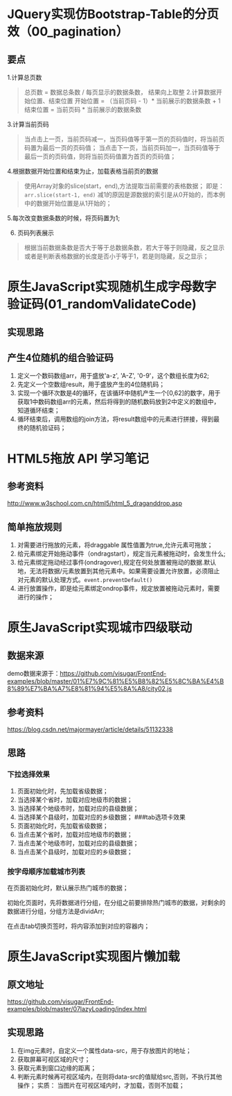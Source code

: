 # JQuery实现仿Bootstrap-Table的分页效（00_pagination）
## 要点
1.计算总页数
> 总页数 = 数据总条数 / 每页显示的数据条数， 结果向上取整
2.计算数据开始位置、结束位置
> 开始位置 = （当前页码 - 1）* 当前展示的数据条数 + 1
结束位置 = 当前页码 * 当前展示的数据条数

3.计算当前页码
> 当点击上一页，当前页码减一，当页码值等于第一页的页码值时，将当前页码置为最后一页的页码值；
当点击下一页，当前页码加一，当页码值等于最后一页的页码值，则将当前页码值置为首页的页码值；

4.根据数据开始位置和结束为止，加载表格当前页的数据
> 使用Array对象的slice(start，end),方法提取当前需要的表格数据；
即是： 
`arr.slice(start-1, end)`
减1的原因是源数据的索引是从0开始的，而本例中的数据开始位置是从1开始的；

5.每次改变数据条数的时候，将页码置为1;

6. 页码列表展示
> 根据当前数据条数是否大于等于总数据条数，若大于等于则隐藏，反之显示或者是判断表格数据的长度是否小于等于1，若是则隐藏，反之显示；
# 原生JavaScript实现随机生成字母数字验证码(01_randomValidateCode)
## 实现思路
## 产生4位随机的组合验证码
1. 定义一个数码数组arr，用于盛放'a-z', 'A-Z', '0-9'，这个数组长度为62;
2. 先定义一个空数组result，用于盛放产生的4位随机码；
4. 实现一个循环次数是4的循环，在该循环中随机产生一个[0,62]的数字，用于获取1中数码数组arr的元素，然后将得到的随机数码放到2中定义的数组中，知道循环结束；
5. 循环结束后，调用数组的join方法，将result数组中的元素进行拼接，得到最终的随机验证码；

# HTML5拖放 API 学习笔记
## 参考资料
http://www.w3school.com.cn/html5/html_5_draganddrop.asp
##  简单拖放规则
1. 对需要进行拖放的元素，将draggable 属性值置为true,允许元素可拖放；
2. 给元素绑定开始拖动事件（ondragstart），规定当元素被拖动时，会发生什么;
3. 给元素绑定拖动经过事件(ondragover),规定在何处放置被拖动的数据.默认地，无法将数据/元素放置到其他元素中。如果需要设置允许放置，必须阻止对元素的默认处理方式。`event.preventDefault()`
4. 进行放置操作，即是给元素绑定ondrop事件，规定放置被拖动元素时，需要进行的操作；

#  原生JavaScript实现城市四级联动
## 数据来源
demo数据来源于：https://github.com/visugar/FrontEnd-examples/blob/master/01%E7%9C%81%E5%B8%82%E5%8C%BA%E4%B8%89%E7%BA%A7%E8%81%94%E5%8A%A8/city02.js
## 参考资料
https://blog.csdn.net/majormayer/article/details/51132338
## 思路
### 下拉选择效果
1. 页面初始化时，先加载省级数据；
2. 当选择某个省时，加载对应地级市的数据；
3. 当选择某个地级市时，加载对应的县级数据；
4. 当选择某个县级时，加载对应的乡级数据；
###tab选项卡效果 
1. 页面初始化时，先加载省级数据；
2. 当点击某个省时，加载对应地级市的数据；
3. 当点击某个地级市时，加载对应的县级数据；
4. 当点击某个县级时，加载对应的乡级数据；
### 按字母顺序加载城市列表
在页面初始化时，默认展示热门城市的数据；

初始化页面时，先将数据进行分组，在分组之前要排除热门城市的数据，对剩余的数据进行分组，分组方法是dividArr;

在点击tab切换页签时，将内容添加到对应的容器内；
# 原生JavaScript实现图片懒加载

## 原文地址
https://github.com/visugar/FrontEnd-examples/blob/master/07lazyLoading/index.html

## 实现思路
1. 在img元素时，自定义一个属性data-src，用于存放图片的地址；
2. 获取屏幕可视区域的尺寸；
3. 获取元素到窗口边缘的距离；
4. 判断元素时候再可视区域内，在则将data-src的值赋给src,否则，不执行其他操作；
实质： 当图片在可视区域内时，才加载，否则不加载；
